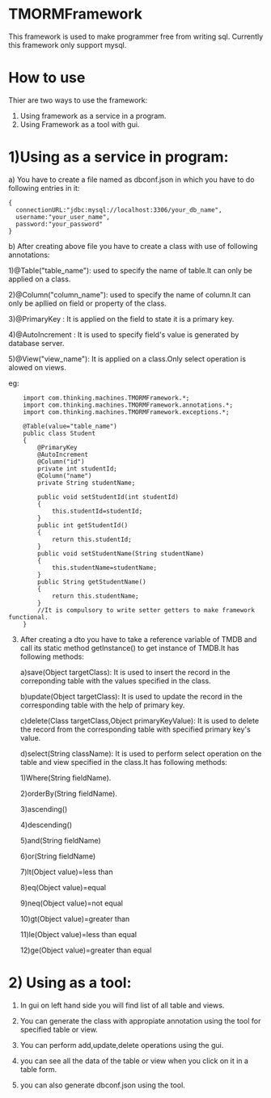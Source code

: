 # TMORMFramework
This framework is used to make programmer free from writing sql.
Currently this framework only support mysql.

# How to use
Thier are two ways to use the framework:

1) Using framework as a service in a program.
2) Using Framework as a tool with gui.

# 1)Using as a service in program:

a) You have to create a file named as dbconf.json in which you have to do following entries in it:
    
    {
      connectionURL:"jdbc:mysql://localhost:3306/your_db_name",
      username:"your_user_name",
      password:"your_password"
    }

b) After creating above file you have to create a class with use of following annotations:

 1)@Table("table_name"): used to specify the name of table.It can only be applied on a class.
 
 2)@Column("column_name"): used to specify the name of column.It can only be apllied on field or property of the class.
 
 3)@PrimaryKey : It is applied on the field to state it is a primary key.
 
 4)@AutoIncrement : It is used to specify field's value is generated by database server.
 
 5)@View("view_name"): It is applied on a class.Only select operation is alowed on views.
 
 eg:
        
        import com.thinking.machines.TMORMFramework.*;
        import com.thinking.machines.TMORMFramework.annotations.*;
        import com.thinking.machines.TMORMFramework.exceptions.*;
        
        @Table(value="table_name")
        public class Student
        {
            @PrimaryKey
            @AutoIncrement
            @Column("id")
            private int studentId;
            @Column("name")
            private String studentName;
            
            public void setStudentId(int studentId)
            {
                this.studentId=studentId;
            }
            public int getStudentId()
            {
                return this.studentId;
            }
            public void setStudentName(String studentName)
            {
                this.studentName=studentName;
            }
            public String getStudentName()
            {
                return this.studentName;
            }
            //It is compulsory to write setter getters to make framework functional.
        }
 
 3) After creating a dto you have to take a reference variable of TMDB and call its static method getInstance() to get instance of TMDB.It has following methods:
 
    a)save(Object targetClass): It is used to insert the record in the correponding table with the values specified in the class.
    
    b)update(Object targetClass): It is used to update the record in the corresponding table with the help of primary key.
    
    c)delete(Class targetClass,Object primaryKeyValue): It is used to delete the record from the corresponding table with specified primary key's value.
    
    d)select(String className): It is used to perform select operation on the table and view specified in the class.It has following methods:
    
       1)Where(String fieldName).
       
       2)orderBy(String fieldName).
       
       3)ascending()
       
       4)descending()
       
       5)and(String fieldName)
       
       6)or(String fieldName)
       
       7)lt(Object value)=less than
       
       8)eq(Object value)=equal
       
       9)neq(Object value)=not equal
       
       10)gt(Object value)=greater than
       
       11)le(Object value)=less than equal
       
       12)ge(Object value)=greater than equal
   
   
# 2) Using as a tool:

1) In gui on left hand side you will find list of all table and views. 

2) You can generate the class with appropiate annotation using the tool for specified table or view.

3) You can perform add,update,delete operations using the gui.

4) you can see all the data of the table or view when you click on it in a table form.
5) you can also generate dbconf.json using the tool.
